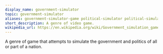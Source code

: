```yaml
---
display_name: government-simulator
topic: government-simulator
aliases: government-simulator-game political-simulator political-simulator-game
short_description: A genre of video game.
wikipedia_url: https://en.wikipedia.org/wiki/Government_simulation_game
---
```

A genre of game that attempts to simulate the government and politics of all or part of a nation.
